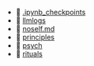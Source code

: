 * 📂 [.ipynb_checkpoints](.ipynb_checkpoints)
* 📂 [llmlogs](llmlogs)
* 📄 [noself.md](noself.md)
* 📂 [principles](principles)
* 📂 [psych](psych)
* 📂 [rituals](rituals)
